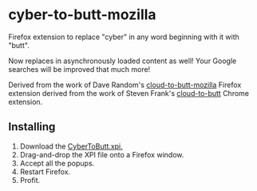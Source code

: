 # cyber-to-butt-mozilla

Firefox extension to replace "cyber" in any word beginning with it with "butt".

Now replaces in asynchronously loaded content as well! Your Google searches will be improved that much more!

Derived from the work of Dave Random's [cloud-to-butt-mozilla](https://github.com/DaveRandom/cloud-to-butt-mozilla) Firefox extension derived from the work of Steven Frank's [cloud-to-butt](https://github.com/panicsteve/cloud-to-butt) Chrome extension.


## Installing

1. Download the [CyberToButt.xpi.](https://github.com/pr0zac/cyber-to-butt-mozilla/blob/master/CyberToButt.xpi?raw=true)
2. Drag-and-drop the XPI file onto a Firefox window.
3. Accept all the popups.
4. Restart Firefox.
5. Profit.
